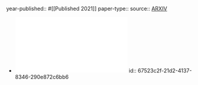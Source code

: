 year-published:: #[[Published 2021]] 
paper-type:: 
source:: [ARXIV](https://arxiv.org/abs/2107.10830)

- ![ZLeaks: Passive Inference Attacks on Zigbee based Smart Homes](../assets/ZLeaks_Passive_Inference_Attacks_on_Zigbee_based_Smart_Homes_1733443513652_0.pdf)
  id:: 67523c2f-21d2-4137-8346-290e872c6bb6